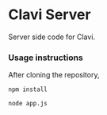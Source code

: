 # Clavi Server
Server side code for Clavi.

### Usage instructions
After cloning the repository,

~~~shell
npm install

node app.js
~~~
